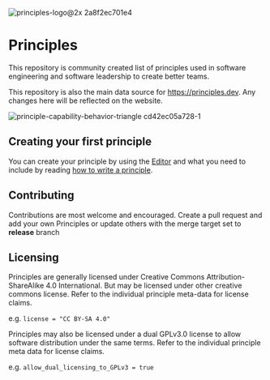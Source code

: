 ![principles-logo@2x 2a8f2ec701e4](https://user-images.githubusercontent.com/610638/124029515-2370be80-d9ed-11eb-97e4-d20e54b51423.png) 
# Principles 

This repository is community created list of principles used in software engineering and software leadership to create better teams.

This repository is also the main data source for https://principles.dev. Any changes here will be reflected on the website.

![principle-capability-behavior-triangle cd42ec05a728-1](https://user-images.githubusercontent.com/610638/124030633-4a7bc000-d9ee-11eb-86e9-cff2431bfb5f.jpg)



## Creating your first principle

You can create your principle by using the [Editor](https://principles.dev/editor/) and what you need to include by reading [how to write a principle](https://principles.dev/documentation/#how-to-write-a-principle_1).


## Contributing

Contributions are most welcome and encouraged. Create a pull request and add your own Principles or update others with the merge target set to **release** branch

## Licensing


Principles are generally licensed under Creative Commons Attribution-ShareAlike 4.0 International. But may be licensed under other creative commons license. Refer to the individual principle meta-data for license claims.

e.g. ```license = "CC BY-SA 4.0"```

Principles may also be licensed under a dual GPLv3.0 license to allow software distribution under the same terms. Refer to the individual principle meta data for license claims.

e.g. ```allow_dual_licensing_to_GPLv3 = true```
